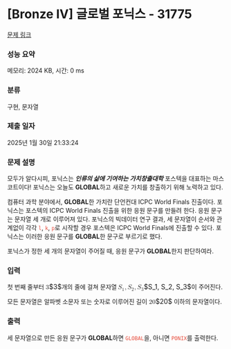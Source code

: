 # [Bronze IV] 글로벌 포닉스 - 31775 

[문제 링크](https://www.acmicpc.net/problem/31775) 

### 성능 요약

메모리: 2024 KB, 시간: 0 ms

### 분류

구현, 문자열

### 제출 일자

2025년 1월 30일 21:33:24

### 문제 설명

<p>모두가 알다시피, 포닉스는 <strong><em>인류의 삶에 기여하는 가치창출대학</em></strong> 포스텍을 대표하는 마스코트이다! 포닉스는 오늘도 <strong>GLOBAL</strong>하고 새로운 가치를 창출하기 위해 노력하고 있다.</p>

<p>컴퓨터 과학 분야에서, <strong>GLOBAL</strong>한 가치란 단언컨대 ICPC World Finals 진출이다. 포닉스는 포스텍의 ICPC World Finals 진출을 위한 응원 문구를 만들려 한다. 응원 문구는 문자열 세 개로 이루어져 있다. 포닉스의 빅데이터 연구 결과, 세 문자열이 순서와 관계없이 각각 <span style="color:#e74c3c;"><code>l</code></span>, <span style="color:#e74c3c;"><code>k</code></span>, <span style="color:#e74c3c;"><code>p</code></span>로 시작할 경우 포스텍은 ICPC World Finals에 진출할 수 있다. 포닉스는 이러한 응원 문구를 <strong>GLOBAL</strong>한 문구로 부르기로 했다.</p>

<p>포닉스가 정한 세 개의 문자열이 주어질 때, 응원 문구가 <strong>GLOBAL</strong>한지 판단하여라.</p>

### 입력 

 <p>첫 번째 줄부터 <mjx-container class="MathJax" jax="CHTML" style="font-size: 109%; position: relative;"><mjx-math class="MJX-TEX" aria-hidden="true"><mjx-mn class="mjx-n"><mjx-c class="mjx-c33"></mjx-c></mjx-mn></mjx-math><mjx-assistive-mml unselectable="on" display="inline"><math xmlns="http://www.w3.org/1998/Math/MathML"><mn>3</mn></math></mjx-assistive-mml><span aria-hidden="true" class="no-mathjax mjx-copytext">$3$</span></mjx-container>개의 줄에 걸쳐 문자열 <mjx-container class="MathJax" jax="CHTML" style="font-size: 109%; position: relative;"><mjx-math class="MJX-TEX" aria-hidden="true"><mjx-msub><mjx-mi class="mjx-i"><mjx-c class="mjx-c1D446 TEX-I"></mjx-c></mjx-mi><mjx-script style="vertical-align: -0.15em; margin-left: -0.032em;"><mjx-mn class="mjx-n" size="s"><mjx-c class="mjx-c31"></mjx-c></mjx-mn></mjx-script></mjx-msub><mjx-mo class="mjx-n"><mjx-c class="mjx-c2C"></mjx-c></mjx-mo><mjx-msub space="2"><mjx-mi class="mjx-i"><mjx-c class="mjx-c1D446 TEX-I"></mjx-c></mjx-mi><mjx-script style="vertical-align: -0.15em; margin-left: -0.032em;"><mjx-mn class="mjx-n" size="s"><mjx-c class="mjx-c32"></mjx-c></mjx-mn></mjx-script></mjx-msub><mjx-mo class="mjx-n"><mjx-c class="mjx-c2C"></mjx-c></mjx-mo><mjx-msub space="2"><mjx-mi class="mjx-i"><mjx-c class="mjx-c1D446 TEX-I"></mjx-c></mjx-mi><mjx-script style="vertical-align: -0.15em; margin-left: -0.032em;"><mjx-mn class="mjx-n" size="s"><mjx-c class="mjx-c33"></mjx-c></mjx-mn></mjx-script></mjx-msub></mjx-math><mjx-assistive-mml unselectable="on" display="inline"><math xmlns="http://www.w3.org/1998/Math/MathML"><msub><mi>S</mi><mn>1</mn></msub><mo>,</mo><msub><mi>S</mi><mn>2</mn></msub><mo>,</mo><msub><mi>S</mi><mn>3</mn></msub></math></mjx-assistive-mml><span aria-hidden="true" class="no-mathjax mjx-copytext">$S_1, S_2, S_3$</span></mjx-container>이 주어진다.</p>

<p>모든 문자열은 알파벳 소문자 또는 숫자로 이루어진 길이 <mjx-container class="MathJax" jax="CHTML" style="font-size: 109%; position: relative;"><mjx-math class="MJX-TEX" aria-hidden="true"><mjx-mn class="mjx-n"><mjx-c class="mjx-c32"></mjx-c><mjx-c class="mjx-c30"></mjx-c></mjx-mn></mjx-math><mjx-assistive-mml unselectable="on" display="inline"><math xmlns="http://www.w3.org/1998/Math/MathML"><mn>20</mn></math></mjx-assistive-mml><span aria-hidden="true" class="no-mathjax mjx-copytext">$20$</span></mjx-container> 이하의 문자열이다.</p>

### 출력 

 <p>세 문자열으로 만든 응원 문구가 <strong>GLOBAL</strong>하면 <span style="color:#e74c3c;"><code>GLOBAL</code></span>을, 아니면 <span style="color:#e74c3c;"><code>PONIX</code></span>를 출력한다.</p>

